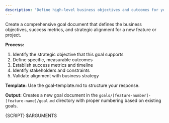 ```yaml
---
description: "Define high-level business objectives and outcomes for your project"
---
```


Create a comprehensive goal document that defines the business objectives, success metrics, and strategic alignment for a new feature or project.

**Process:**
1. Identify the strategic objective that this goal supports
2. Define specific, measurable outcomes 
3. Establish success metrics and timeline
4. Identify stakeholders and constraints
5. Validate alignment with business strategy

**Template:** Use the goal-template.md to structure your response.

**Output:** Creates a new goal document in the `goals/[feature-number]-[feature-name]/goal.md` directory with proper numbering based on existing goals.

{SCRIPT} $ARGUMENTS
